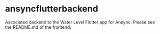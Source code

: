 # ansyncflutterbackend

Associated dackend to the Water Level Flutter app for Ansync. Please see the README.md of the frontend.
